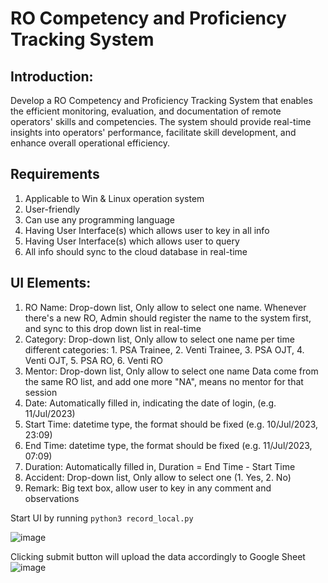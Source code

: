# RO Competency and Proficiency Tracking System

## Introduction: 
Develop a RO Competency and Proficiency Tracking System that enables the efficient monitoring, evaluation, and documentation of remote operators' skills and competencies. The system should provide real-time insights into operators' performance, facilitate skill development, and enhance overall operational efficiency.


## Requirements
1. Applicable to Win & Linux operation system
2. User-friendly
3. Can use any programming language
4. Having User Interface(s) which allows user to key in all info
5. Having User Interface(s) which allows user to query
6. All info should sync to the cloud database in real-time

## UI Elements:
1. RO Name: Drop-down list, Only allow to select one name. Whenever there's a new RO, Admin should register the name to the system first, and sync to this drop down list in real-time
2. Category:  Drop-down list, Only allow to select one name per time
   different categories: 1. PSA Trainee, 2. Venti Trainee, 3. PSA OJT, 4. Venti OJT, 5. PSA RO, 6. Venti RO
3. Mentor: Drop-down list, Only allow to select one name
   Data come from the same RO list, and add one more "NA", means no mentor for that session
4. Date: Automatically filled in, indicating the date of login, (e.g. 11/Jul/2023)
5. Start Time: datetime type, the format should be fixed  (e.g. 10/Jul/2023, 23:09)
6. End Time: datetime type, the format should be fixed (e.g. 11/Jul/2023, 07:09)
7. Duration: Automatically filled in, Duration = End Time - Start Time
8. Accident: Drop-down list, Only allow to select one (1. Yes, 2. No)
9. Remark: Big text box, allow user to key in any comment and observations


Start UI by running `python3 record_local.py`

![image](https://github.com/SKEW002/ro_record/assets/57441569/62ac89ee-c8aa-4be3-88ea-b772369c0ad7)

Clicking submit button will upload the data accordingly to Google Sheet
![image](https://github.com/SKEW002/ro_record/assets/57441569/3d9ec6f1-0ac6-47b2-b567-834109f75461)
